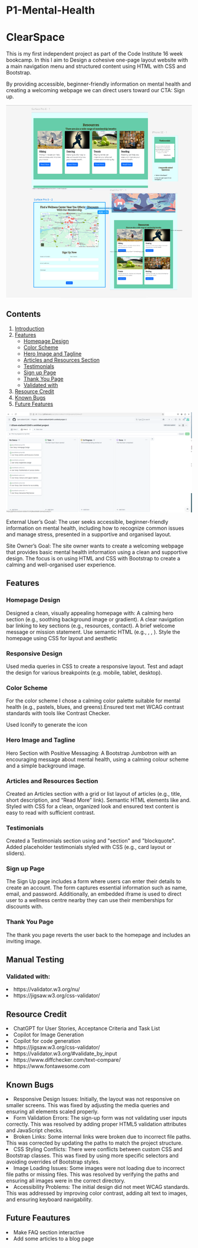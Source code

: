 # P1-Mental-Health

<h1>ClearSpace</h1>

This is my first independent project as part of the Code Institute 16 week bookcamp. In this I aim to Design a cohesive one-page layout website with a main navigation menu and structured content using HTML with CSS and Bootstrap.

By providing accessible, beginner-friendly information on mental health and creating a welcoming webpage we can direct users toward our CTA: Sign up.

![alt text](assets/images/Screenshot%20from%202024-11-12%2016-40-23.png)

## Contents

1. [Introduction](#p1-mental-health)
2. [Features](#features)
    - [Homepage Design](#homepage-design)
    - [Color Scheme](#color-scheme)
    - [Hero Image and Tagline](#hero-image-and-tagline)
    - [Articles and Resources Section](#articles-and-resources-section)
    - [Testimonials](#testimonials)
    - [Sign up Page](#sign-up-page)
    - [Thank You Page](#thank-you-page)
    - [Validated with](#validated-with)
3. [Resource Credit](#resource-credit)
4. [Known Bugs](#known-bugs)
5. [Future Features](#future-features)

![alt text](assets/images/image.png)

External User’s Goal: The user seeks accessible, beginner-friendly information on mental health, including how to recognize common issues and manage stress, presented in a supportive and organised layout.

Site Owner’s Goal: The site owner wants to create a welcoming webpage that provides basic mental health information using a clean and supportive design. The focus is on using HTML and CSS with Bootstrap to create a calming and well-organised user experience.

<h2> Features </h2>

<h3> Homepage Design </h3>

 Designed a clean, visually appealing homepage with:
A calming hero section (e.g., soothing background image or gradient).
A clear navigation bar linking to key sections (e.g., resources, contact).
A brief welcome message or mission statement.
Use semantic HTML (e.g., , , ).
Style the homepage using CSS for layout and aesthetic

 
<h3> Responsive Design </h3>

 Used media queries in CSS to create a responsive layout.
Test and adapt the design for various breakpoints (e.g. mobile, tablet, desktop).

<h3> Color Scheme </h3>

 For the color scheme I chose a calming color palette suitable for mental health (e.g., pastels, blues, and greens).Ensured text met WCAG contrast standards with tools like Contrast Checker.

Used Iconify to generate the icon


<h3> Hero Image and Tagline </h3>

Hero Section with Positive Messaging: A Bootstrap Jumbotron with an encouraging message about mental health, using a calming colour scheme and a simple background image.


<h3> Articles and Resources Section</h3>

Created an Articles section with a grid or list layout of articles (e.g., title, short description, and “Read More” link). Semantic HTML elements like
and. Styled with CSS for a clean, organized look and ensured text content is easy to read with sufficient contrast.

<h3> Testimonials </h3>
Created a Testimonials section using
and "section" and "blockquote". Added placeholder testimonials styled with CSS (e.g., card layout or sliders). 

<h3> Sign up Page </h3>
The Sign Up page includes a form where users can enter their details to create an account. The form captures essential information such as name, email, and password. Additionally, an embedded iframe is used to direct user to a wellness centre nearby they can use their memberships for discounts with.


<h3> Thank You Page </h3>
The thank you page reverts the user back to the homepage and includes an inviting image.

<h2> Manual Testing </h2>
<h3> Validated with: </h3>
<li> https://validator.w3.org/nu/ </li>
<li> https://jigsaw.w3.org/css-validator/ </li>

<h2> Resource Credit </h2>
<li> ChatGPT for User Stories, Acceptance Criteria and Task List</li>
<li> Copilot for Image Generation</li> 
<li> Copilot for code generation</li>
<li> https://jigsaw.w3.org/css-validator/ </li>
<li> https://validator.w3.org/#validate_by_input </li>
<li> https://www.diffchecker.com/text-compare/ </li>
<li> https://www.fontawesome.com </li>


<h2> Known Bugs </h2>
<li> Responsive Design Issues: Initially, the layout was not responsive on smaller screens. This was fixed by adjusting the media queries and ensuring all elements scaled properly.</li>
<li> Form Validation Errors: The sign-up form was not validating user inputs correctly. This was resolved by adding proper HTML5 validation attributes and JavaScript checks.</li>
<li> Broken Links: Some internal links were broken due to incorrect file paths. This was corrected by updating the paths to match the project structure.</li>
<li> CSS Styling Conflicts: There were conflicts between custom CSS and Bootstrap classes. This was fixed by using more specific selectors and avoiding overrides of Bootstrap styles.</li>
<li> Image Loading Issues: Some images were not loading due to incorrect file paths or missing files. This was resolved by verifying the paths and ensuring all images were in the correct directory.</li>
<li> Accessibility Problems: The initial design did not meet WCAG standards. This was addressed by improving color contrast, adding alt text to images, and ensuring keyboard navigability.</li>

<h2> Future Feautures </h2>
<li> Make FAQ section interactive</li>
<li> Add some articles to a blog page </li>